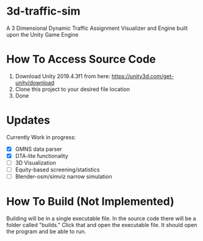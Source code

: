 # 3d-traffic-sim
A 3 Dimensional Dynamic Traffic Assignment Visualizer and Engine built upon the Unity Game Engine


# How To Access Source Code
1) Download Unity 2019.4.3f1 from here: https://unity3d.com/get-unity/download
2) Clone this project to your desired file location
3) Done
# Updates
Currently Work in progress:
- [x] GMNS data parser
- [x] DTA-lite functionality
- [ ] 3D Visualization
- [ ] Equity-based screening/statistics
- [ ] Blender-osm/simviz narrow simulation

# How To Build (Not Implemented)
Building will be in a single executable file. In the source code there will be a folder called "builds." Click that and open the executable file. It should open the program and be able to run.
 
